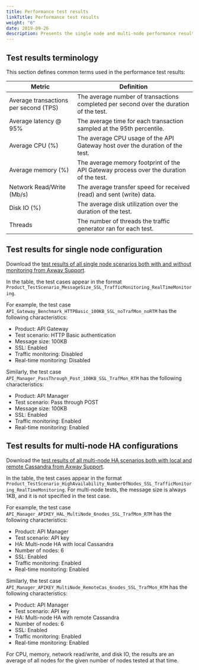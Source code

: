 ```yaml
---
title: Performance test results
linkTitle: Performance test results
weight: "6"
date: 2019-09-26
description: Presents the single node and multi-node performance results achieved for all API Management configurations.
---
```


## Test results terminology

This section defines common terms used in the performance test results:

| Metric                          | Definition                                                                             |
|---------------------------------|----------------------------------------------------------------------------------------|
| Average transactions per second (TPS)                            | The average number of transactions completed per second over the duration of the test. |
| Average latency @ 95%           | The average time for each transaction sampled at the 95th percentile.                  |
| Average CPU                  (%)                              | The average CPU usage of the API Gateway host over the duration of the test.           |
| Average memory                (%)                              | The average memory footprint of the API Gateway process over the duration of the test. |
| Network Read/Write (Mb/s)       | The average transfer speed for received (read) and sent (write) data.                  |
| Disk IO (%)                     | The average disk utilization over the duration of the test.                            |
| Threads                         | The number of threads the traffic generator ran for each test.                         |

## Test results for single node configuration

Download the [test results of all single node scenarios both with and without monitoring from Axway Support](https://support.axway.com/en/documents/document-details/id/1444235).

In the table, the test cases appear in the format `Product_TestScenario_MessageSize_SSL_TrafficMonitoring_RealTimeMonitoring`.

For example, the test case `API_Gateway_Benchmark_HTTPBasic_100KB_SSL_noTrafMon_noRTM` has the following characteristics:

* Product: API Gateway
* Test scenario: HTTP Basic authentication
* Message size: 100KB
* SSL: Enabled
* Traffic monitoring: Disabled
* Real-time monitoring: Disabled

Similarly, the test case `API_Manager_PassThrough_Post_100KB_SSL_TrafMon_RTM` has the following characteristics:

* Product: API Manager
* Test scenario: Pass through POST
* Message size: 100KB
* SSL: Enabled
* Traffic monitoring: Enabled
* Real-time monitoring: Enabled

## Test results for multi-node HA configurations

Download the [test results of all multi-node HA scenarios both with local and remote Cassandra from Axway Support](https://support.axway.com/en/documents/document-details/id/1444236).

In the table, the test cases appear in the format `Product_TestScenario_HighAvailability_NumberOfNodes_SSL_TrafficMonitoring_RealTimeMonitoring`. For multi-node tests, the message size is always 1KB, and it is not specified in the test case.

For example, the test case `API_Manager_APIKEY_HAL_MultiNode_6nodes_SSL_TrafMon_RTM` has the following characteristics:

* Product: API Manager
* Test scenario: API key
* HA: Multi-node HA with local Cassandra
* Number of nodes: 6
* SSL: Enabled
* Traffic monitoring: Enabled
* Real-time monitoring: Enabled

Similarly, the test case `API_Manager_APIKEY_MultiNode_RemoteCas_6nodes_SSL_TrafMon_RTM` has the following characteristics:

* Product: API Manager
* Test scenario: API key
* HA: Multi-node HA with remote Cassandra
* Number of nodes: 6
* SSL: Enabled
* Traffic monitoring: Enabled
* Real-time monitoring: Enabled

For CPU, memory, network read/write, and disk IO, the results are an average of all nodes for the given number of nodes tested at that time.
